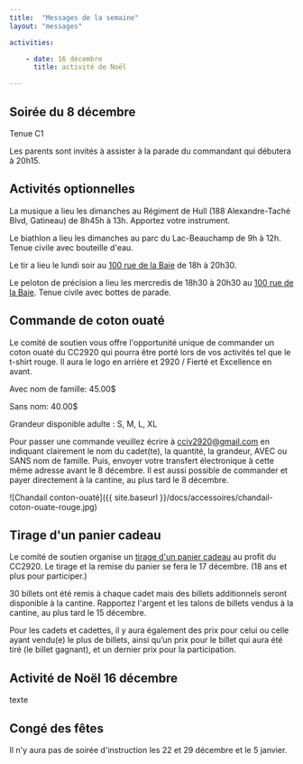 ```yaml
---
title:  "Messages de la semaine"
layout: "messages"

activities: 

    - date: 16 décembre
      title: activité de Noël

---
```

## Soirée du 8 décembre

Tenue C1

Les parents sont invités à assister à la parade du commandant qui débutera à 20h15.

## Activités optionnelles

La musique a lieu les dimanches au Régiment de Hull (188 Alexandre-Taché Blvd, Gatineau) de 8h45h à 13h. Apportez votre instrument.

Le biathlon a lieu les dimanches au parc du Lac-Beauchamp de 9h à 12h. Tenue civile avec bouteille d'eau.

Le tir a lieu le lundi soir au [100 rue de la Baie](/information/comment-nous-rejoindre/) de 18h à 20h30.

Le peloton de précision a lieu les mercredis de 18h30 à 20h30 au [100 rue de la Baie](/information/comment-nous-rejoindre/). Tenue civile avec bottes de parade.

## Commande de coton ouaté

Le comité de soutien vous offre l'opportunité unique de commander un coton ouaté du CC2920 qui pourra être porté lors de vos activités tel que le t-shirt rouge. Il aura le logo en arrière et 2920 / Fierté et Excellence en avant.

Avec nom de famille: 45.00$

Sans nom: 40.00$

Grandeur disponible adulte : S, M, L, XL

Pour passer une commande veuillez écrire à cciv2920@gmail.com en indiquant clairement le nom du cadet(te), la quantité, la grandeur, AVEC ou SANS nom de famille. Puis, envoyer votre transfert électronique à cette même adresse avant le 8 décembre. Il est aussi possible de commander et payer directement à la cantine,  au plus tard le 8 décembre.

![Chandail conton-ouaté]({{ site.baseurl }}/docs/accessoires/chandail-coton-ouate-rouge.jpg)

## Tirage d'un panier cadeau

Le comité de soutien organise un [tirage d'un panier cadeau](/information/financement/#panier-cadeau-pour-le-temps-des-f%C3%AAtes) au profit du CC2920. Le tirage et la remise du panier se fera le 17 décembre. (18 ans et plus pour participer.)

30 billets ont été remis à chaque cadet mais des billets additionnels seront disponible à la cantine. Rapportez l'argent et les talons de billets vendus à la cantine, au plus tard le 15 décembre.

Pour les cadets et cadettes, il y aura également des prix pour celui ou celle ayant vendu(e) le plus de billets, ainsi qu’un prix pour le billet qui aura été tiré (le billet gagnant), et un dernier prix pour la participation.

## Activité de Noël 16 décembre

texte

## Congé des fêtes

Il n'y aura pas de soirée d'instruction les 22 et 29 décembre et le 5 janvier.
